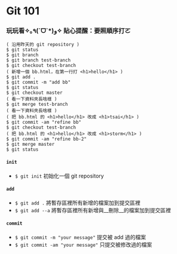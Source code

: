 # Git 101

### 玩玩看✧｡٩(ˊᗜˋ*)و✧ 貼心提醒：要照順序打ㄛ

``` 
( 沿用昨天的 git repository )
$ git status
$ git branch
$ git branch test-branch
$ git checkout test-branch
( 新增一個 bb.html，在第一行打 <h1>hello</h1> )
$ git add .
$ git commit -m "add bb"
$ git status
$ git checkout master
( 看一下資料夾長啥樣 )
$ git merge test-branch
( 看一下資料夾長啥樣 )
( 把 bb.html 的 <h1>hello</h1> 改成 <h1>tsai</h1> )
$ git commit -am "refine bb"
$ git checkout test-branch
( 把 bb.html 的 <h1>hello</h1> 改成 <h1>storm</h1> )
$ git commit -am "refine bb-2"
$ git merge master
$ git status
```



#### `init`

* `$ git init` 初始化一個 git repository

#### `add`

* `$ git add .` 將暫存區裡所有新增的檔案加到提交區裡
* `$ git add --a` 將暫存區裡所有新增與__刪除__的檔案加到提交區裡

#### `commit`

* `$ git commit -m "your message"` 提交被 add 過的檔案
* `$ git commit -am "your message"` 只提交被修改過的檔案


